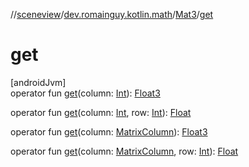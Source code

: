 //[sceneview](../../../index.md)/[dev.romainguy.kotlin.math](../index.md)/[Mat3](index.md)/[get](get.md)

# get

[androidJvm]\
operator fun [get](get.md)(column: [Int](https://kotlinlang.org/api/latest/jvm/stdlib/kotlin/-int/index.html)): [Float3](../-float3/index.md)

operator fun [get](get.md)(column: [Int](https://kotlinlang.org/api/latest/jvm/stdlib/kotlin/-int/index.html), row: [Int](https://kotlinlang.org/api/latest/jvm/stdlib/kotlin/-int/index.html)): [Float](https://kotlinlang.org/api/latest/jvm/stdlib/kotlin/-float/index.html)

operator fun [get](get.md)(column: [MatrixColumn](../-matrix-column/index.md)): [Float3](../-float3/index.md)

operator fun [get](get.md)(column: [MatrixColumn](../-matrix-column/index.md), row: [Int](https://kotlinlang.org/api/latest/jvm/stdlib/kotlin/-int/index.html)): [Float](https://kotlinlang.org/api/latest/jvm/stdlib/kotlin/-float/index.html)
